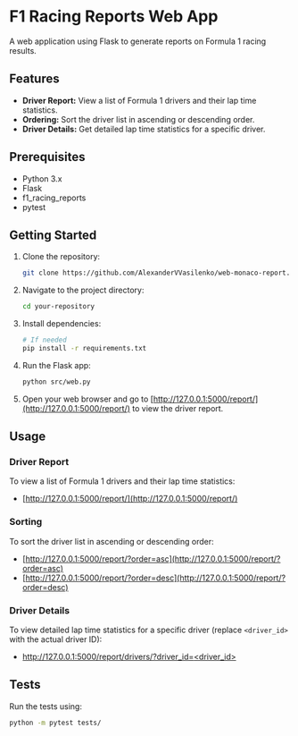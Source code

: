 # F1 Racing Reports Web App

A web application using Flask to generate reports on Formula 1 racing results.

## Features

- **Driver Report:** View a list of Formula 1 drivers and their lap time statistics.
- **Ordering:** Sort the driver list in ascending or descending order.
- **Driver Details:** Get detailed lap time statistics for a specific driver.

## Prerequisites

- Python 3.x
- Flask
- f1_racing_reports
- pytest

## Getting Started

1. Clone the repository:

    ```bash
    git clone https://github.com/AlexanderVVasilenko/web-monaco-report.git
    ```

2. Navigate to the project directory:

    ```bash
    cd your-repository
    ```

3. Install dependencies:

    ```bash
    # If needed
    pip install -r requirements.txt
    ```

4. Run the Flask app:

    ```bash
    python src/web.py
    ```

5. Open your web browser and go to [http://127.0.0.1:5000/report/](http://127.0.0.1:5000/report/) to view the driver report.

## Usage

### Driver Report

To view a list of Formula 1 drivers and their lap time statistics:

- [http://127.0.0.1:5000/report/](http://127.0.0.1:5000/report/)

### Sorting

To sort the driver list in ascending or descending order:

- [http://127.0.0.1:5000/report/?order=asc](http://127.0.0.1:5000/report/?order=asc)
- [http://127.0.0.1:5000/report/?order=desc](http://127.0.0.1:5000/report/?order=desc)

### Driver Details

To view detailed lap time statistics for a specific driver (replace `<driver_id>` with the actual driver ID):

- [http://127.0.0.1:5000/report/drivers/?driver_id=<driver_id>](http://127.0.0.1:5000/report/drivers/?driver_id=<driver_id>)

## Tests

Run the tests using:

```bash
python -m pytest tests/

